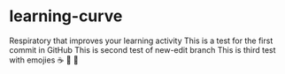 # learning-curve
Respiratory that improves your learning activity
 This is a test for the first commit in GitHub
This is second test of new-edit branch
This is third test with emojies :coffee: :pizza: :dancer:
